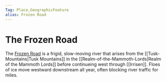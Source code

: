 ```yaml
---
Tag: Place,GeographicFeature
alias: Frozen Road
---
```

# The Frozen Road
The [Frozen Road](https://pathfinderwiki.com/wiki/Frozen_Road) is a frigid, slow-moving river that arises from the [[Tusk-Mountains|Tusk Mountains]] in the [[Realm-of-the-Mammoth-Lords|Realm of the Mammoth Lords]] before continueing west through [[Irrisen]]. Floes of ice move westward downstream all year, often blocking river traffic for miles.